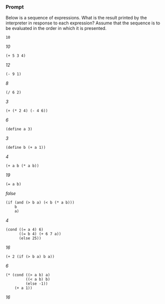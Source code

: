 ### Prompt

Below is a sequence of expressions. What is the result printed by the interpreter in response to each expression? Assume that the sequence is to be evaluated in the order in which it is presented.

```
10
```

_10_

```
(+ 5 3 4)
```

_12_

```
(- 9 1)
```

_8_

```
(/ 6 2)
```

_3_

```
(+ (* 2 4) (- 4 6))
```

_6_

```
(define a 3)
```

_3_

```
(define b (+ a 1))
```

_4_

```
(+ a b (* a b))
```

_19_

```
(= a b)
```

_false_

```
(if (and (> b a) (< b (* a b)))
    b
    a)
```

_4_

```
(cond ((= a 4) 6)
      ((= b 4) (+ 6 7 a))
      (else 25))
```

_16_

```
(+ 2 (if (> b a) b a))
```

_6_

```
(* (cond ((> a b) a)
         ((< a b) b)
         (else -1))
    (+ a 1))
```

_16_
